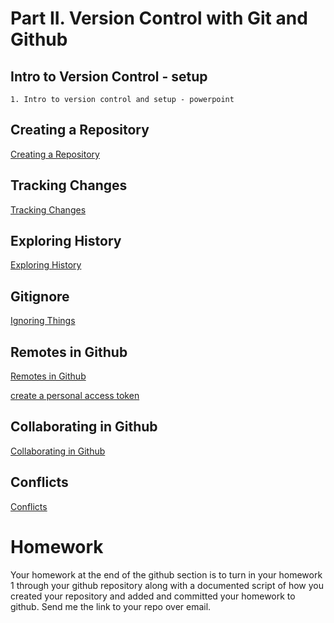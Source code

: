 # Part II. Version Control with Git and Github

## Intro to Version Control - setup

	1. Intro to version control and setup - powerpoint

## Creating a Repository

[Creating a Repository](http://swcarpentry.github.io/git-novice/03-create/index.html)

## Tracking Changes

[Tracking Changes](http://swcarpentry.github.io/git-novice/04-changes/index.html)

## Exploring History

[Exploring History](http://swcarpentry.github.io/git-novice/05-history/index.html)

## Gitignore

[Ignoring Things](https://swcarpentry.github.io/git-novice/06-ignore/index.html)  

## Remotes in Github
 
[Remotes in Github](https://swcarpentry.github.io/git-novice/07-github/index.html)

[create a personal access token](https://docs.github.com/en/authentication/keeping-your-account-and-data-secure/creating-a-personal-access-token)
 
## Collaborating in Github

[Collaborating in Github](https://swcarpentry.github.io/git-novice/08-collab/index.html) 	
 
## Conflicts 
	
[Conflicts](https://swcarpentry.github.io/git-novice/09-conflict/index.html)


# Homework 
Your homework at the end of the github section is to turn in your homework 1 through your github repository along with a documented script of how you created your repository and added and committed your homework to github.  Send me the link to your repo over email.
 

  
